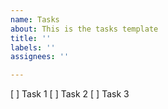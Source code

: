 ```yaml
---
name: Tasks
about: This is the tasks template
title: ''
labels: ''
assignees: ''

---
```


[ ] Task 1
[ ] Task 2
[ ] Task 3
